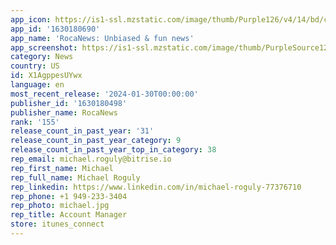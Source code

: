 ```yaml
---
app_icon: https://is1-ssl.mzstatic.com/image/thumb/Purple126/v4/14/bd/c9/14bdc93a-f0ba-948b-e65b-043539d37ca0/AppIcon-0-0-1x_U007emarketing-0-10-0-85-220.png/1024x1024bb.png
app_id: '1630180690'
app_name: 'RocaNews: Unbiased & fun news'
app_screenshot: https://is1-ssl.mzstatic.com/image/thumb/PurpleSource126/v4/43/97/5e/43975ea4-5f38-bbf8-2122-cebc0bbbdfac/9f07d4ac-8e89-45c8-93b2-1046e8fd09f3_slide_1_copy.png/1284x2778bb.png
category: News
country: US
id: X1AgppesUYwx
language: en
most_recent_release: '2024-01-30T00:00:00'
publisher_id: '1630180498'
publisher_name: RocaNews
rank: '155'
release_count_in_past_year: '31'
release_count_in_past_year_category: 9
release_count_in_past_year_top_in_category: 38
rep_email: michael.roguly@bitrise.io
rep_first_name: Michael
rep_full_name: Michael Roguly
rep_linkedin: https://www.linkedin.com/in/michael-roguly-77376710
rep_phone: +1 949-233-3404
rep_photo: michael.jpg
rep_title: Account Manager
store: itunes_connect
---
```

